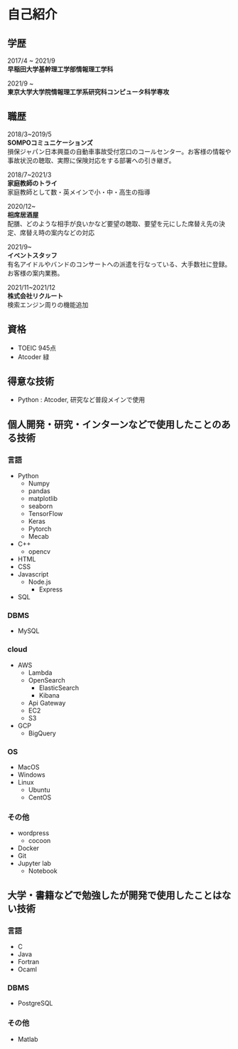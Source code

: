 # 自己紹介
## 学歴
2017/4 ~ 2021/9  
**早稲田大学基幹理工学部情報理工学科**  
  
2021/9 ~  
**東京大学大学院情報理工学系研究科コンピュータ科学専攻**  
## 職歴
2018/3~2019/5  
**SOMPOコミュニケーションズ**  
損保ジャパン日本興亜の自動車事故受付窓口のコールセンター。お客様の情報や事故状況の聴取、実際に保険対応をする部署への引き継ぎ。　　

2018/7~2021/3  
**家庭教師のトライ**  
家庭教師として数・英メインで小・中・高生の指導  
  
2020/12~  
**相席居酒屋**  
配膳、どのような相手が良いかなど要望の聴取、要望を元にした席替え先の決定、席替え時の案内などの対応

2021/9~  
**イベントスタッフ**  
有名アイドルやバンドのコンサートへの派遣を行なっている、大手数社に登録。お客様の案内業務。  

2021/11~2021/12  
**株式会社リクルート**  
検索エンジン周りの機能追加

## 資格
- TOEIC 945点
- Atcoder 緑

## 得意な技術
- Python : Atcoder, 研究など普段メインで使用
## 個人開発・研究・インターンなどで使用したことのある技術  
### 言語
- Python
  - Numpy
  - pandas
  - matplotlib
  - seaborn
  - TensorFlow
  - Keras
  - Pytorch
  - Mecab
- C++
  - opencv
- HTML
- CSS
- Javascript
  - Node.js
    - Express 
- SQL  

### DBMS
- MySQL

### cloud
- AWS
  - Lambda
  - OpenSearch
    - ElasticSearch
    - Kibana
  - Api Gateway
  - EC2
  - S3
- GCP
  - BigQuery

### OS
- MacOS
- Windows
- Linux
  - Ubuntu
  - CentOS  

### その他
- wordpress
  - cocoon
- Docker
- Git
- Jupyter lab
  - Notebook
## 大学・書籍などで勉強したが開発で使用したことはない技術
### 言語
- C
- Java
- Fortran
- Ocaml

### DBMS
- PostgreSQL  

### その他
- Matlab
